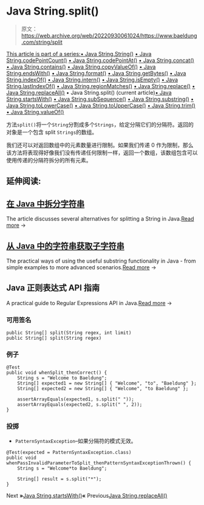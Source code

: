 # Java String.split()

> 原文：<https://web.archive.org/web/20220930061024/https://www.baeldung.com/string/split>

[This article is part of a series:](javascript:void(0);)[• Java String.String()](/web/20220829143219/https://www.baeldung.com/string/constructor)
[• Java String.codePointCount()](/web/20220829143219/https://www.baeldung.com/string/code-point-count)
[• Java String.codePointAt()](/web/20220829143219/https://www.baeldung.com/string/code-point-at)
[• Java String.concat()](/web/20220829143219/https://www.baeldung.com/string/concat)
[• Java String.contains()](/web/20220829143219/https://www.baeldung.com/string/contains)
[• Java String.copyValueOf()](/web/20220829143219/https://www.baeldung.com/string/copy-value-of)
[• Java String.endsWith()](/web/20220829143219/https://www.baeldung.com/string/ends-with)
[• Java String.format()](/web/20220829143219/https://www.baeldung.com/string/format)
[• Java String.getBytes()](/web/20220829143219/https://www.baeldung.com/string/get-bytes)
[• Java String.indexOf()](/web/20220829143219/https://www.baeldung.com/string/index-of)
[• Java String.intern()](/web/20220829143219/https://www.baeldung.com/string/intern)
[• Java String.isEmpty()](/web/20220829143219/https://www.baeldung.com/string/is-empty)
[• Java String.lastIndexOf()](/web/20220829143219/https://www.baeldung.com/string/last-index-of)
[• Java String.regionMatches()](/web/20220829143219/https://www.baeldung.com/string/region-matches)
[• Java String.replace()](/web/20220829143219/https://www.baeldung.com/string/replace)
[• Java String.replaceAll()](/web/20220829143219/https://www.baeldung.com/string/replace-all)
• Java String.split() (current article)[• Java String.startsWith()](/web/20220829143219/https://www.baeldung.com/string/starts-with)
[• Java String.subSequence()](/web/20220829143219/https://www.baeldung.com/string/sub-sequence)
[• Java String.substring()](/web/20220829143219/https://www.baeldung.com/string/substring)
[• Java String.toLowerCase()](/web/20220829143219/https://www.baeldung.com/string/to-lower-case)
[• Java String.toUpperCase()](/web/20220829143219/https://www.baeldung.com/string/to-upper-case)
[• Java String.trim()](/web/20220829143219/https://www.baeldung.com/string/trim)
[• Java String.valueOf()](/web/20220829143219/https://www.baeldung.com/string/value-of)

方法`split()`将一个`String`分割成多个`Strings`，给定分隔它们的分隔符。返回的对象是一个包含 split `Strings`的数组。

我们还可以对返回数组中的元素数量进行限制。如果我们传递 0 作为限制，那么该方法将表现得好像我们没有传递任何限制一样，返回一个数组，该数组包含可以使用传递的分隔符拆分的所有元素。

## 延伸阅读:

## [在 Java 中拆分字符串](/web/20220829143219/https://www.baeldung.com/java-split-string)

The article discusses several alternatives for splitting a String in Java.[Read more](/web/20220829143219/https://www.baeldung.com/java-split-string) →

## [从 Java 中的字符串获取子字符串](/web/20220829143219/https://www.baeldung.com/java-substring)

The practical ways of using the useful substring functionality in Java - from simple examples to more advanced scenarios.[Read more](/web/20220829143219/https://www.baeldung.com/java-substring) →

## Java 正则表达式 API 指南

A practical guide to Regular Expressions API in Java.[Read more](/web/20220829143219/https://www.baeldung.com/regular-expressions-java) →

### **可用签名**

```
public String[] split(String regex, int limit)
public String[] split(String regex)
```

### **例子**

```
@Test
public void whenSplit_thenCorrect() {
    String s = "Welcome to Baeldung";
    String[] expected1 = new String[] { "Welcome", "to", "Baeldung" };
    String[] expected2 = new String[] { "Welcome", "to Baeldung" };

    assertArrayEquals(expected1, s.split(" "));
    assertArrayEquals(expected2, s.split(" ", 2));
}
```

### **投掷**

*   `PatternSyntaxException`–如果分隔符的模式无效。

```
@Test(expected = PatternSyntaxException.class)
public void whenPassInvalidParameterToSplit_thenPatternSyntaxExceptionThrown() {
    String s = "Welcome*to Baeldung";

    String[] result = s.split("*");
}
```

Next **»**[Java String.startsWith()](/web/20220829143219/https://www.baeldung.com/string/starts-with)**«** Previous[Java String.replaceAll()](/web/20220829143219/https://www.baeldung.com/string/replace-all)